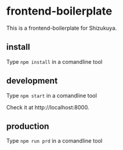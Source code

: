 # frontend-boilerplate
This is a frontend-boilerplate for Shizukuya.

## install
Type `npm install` in a comandline tool

## development
Type `npm start` in a comandline tool

Check it at http://localhost:8000.

## production
Type `npm run prd` in a comandline tool